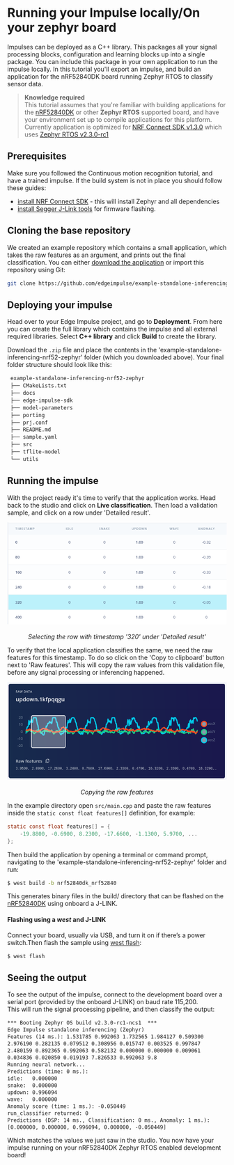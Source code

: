 # Running your Impulse locally/On your zephyr board

Impulses can be deployed as a C++ library. This packages all your signal processing blocks, configuration and learning blocks up into a single package. You can include this package in your own application to run the impulse locally. In this tutorial you'll export an impulse, and build an application for the nRF52840DK board running Zephyr RTOS to classify sensor data.

> **Knowledge required**  
> This tutorial assumes that you're familiar with building applications for the [nRF52840DK][nrf52840dk_docs] or other **Zephyr RTOS** supported board, and have your environment set up to compile applications for this platform. Currently application is optimized for [NRF Connect SDK v1.3.0][ncs_130_docs] which uses [Zephyr RTOS v2.3.0-rc1][zephyr_230_docs]

## Prerequisites

Make sure you followed the Continuous motion recognition tutorial, and have a trained impulse. If the build system is not in place you should follow these guides:
* [install NRF Connect SDK][ncs_install] - this will install Zephyr and all dependencies
* [install Segger J-Link tools][jlink_tools] for firmware flashing. 

## Cloning the base repository
We created an example repository which contains a small application, which takes the raw features as an argument, and prints out the final classification. You can either [download the application][app_gh_download] or import this repository using Git:

```bash
git clone https://github.com/edgeimpulse/example-standalone-inferencing-nrf52-zephyr.git
```

## Deploying your impulse
Head over to your Edge Impulse project, and go to **Deployment**. From here you can create the full library which contains the impulse and all external required libraries. Select **C++ library** and click **Build** to create the library.

Download the `.zip` file and place the contents in the 'example-standalone-inferencing-nrf52-zephyr' folder (which you downloaded above). Your final folder structure should look like this:

```bash
 example-standalone-inferencing-nrf52-zephyr
 ├── CMakeLists.txt
 ├── docs
 ├── edge-impulse-sdk
 ├── model-parameters
 ├── porting
 ├── prj.conf
 ├── README.md
 ├── sample.yaml
 ├── src
 ├── tflite-model
 └── utils
```

## Running the impulse
With the project ready it's time to verify that the application works. Head back to the studio and click on **Live classification**. Then load a validation sample, and click on a row under 'Detailed result'.

<p align="center">
  <img src="img1.png" alt="Selecting the row with timestamp '320' under 'Detailed result'"><br><br>
  <i>Selecting the row with timestamp '320' under 'Detailed result'</i><br>
</p>

To verify that the local application classifies the same, we need the raw features for this timestamp. To do so click on the 'Copy to clipboard' button next to 'Raw features'. This will copy the raw values from this validation file, before any signal processing or inferencing happened.

<p align="center">
  <img src="img2.png" alt="Copying the raw features"><br><br>
  <i>Copying the raw features</i><br>
</p>

In the example directory open `src/main.cpp` and paste the raw features inside the `static const float features[]` definition, for example:
```c
static const float features[] = {
    -19.8800, -0.6900, 8.2300, -17.6600, -1.1300, 5.9700, ...
};
```
Then build the application by opening a terminal or command prompt, navigating to the 'example-standalone-inferencing-nrf52-zephyr' folder and run:
```bash
$ west build -b nrf52840dk_nrf52840
```

This generates binary files in the build/ directory that can be flashed on the [nRF52840DK][nrf52840dk_docs] using onboard a J-LINK.

#### Flashing using a *west* and J-LINK
Connect your board, usually via USB, and turn it on if there’s a power switch.Then flash the sample using [west flash][west_flash]:
```bash
$ west flash
```

## Seeing the output
To see the output of the impulse, connect to the development board over a serial port (provided by the onboard J-LINK) on baud rate 115,200.  
This will run the signal processing pipeline, and then classify the output:
```
*** Booting Zephyr OS build v2.3.0-rc1-ncs1  ***
Edge Impulse standalone inferencing (Zephyr)
Features (14 ms.): 1.531785 0.992063 1.732565 1.984127 0.509300 2.976190 0.282135 0.079512 0.308956 0.015747 0.003525 0.997847 2.480159 0.892365 0.992063 0.582132 0.000000 0.000000 0.009061 0.034836 0.020850 0.019193 7.826533 0.992063 9.8 
Running neural network...
Predictions (time: 0 ms.):
idle:   0.000000
snake:  0.000000
updown: 0.996094
wave:   0.000000
Anomaly score (time: 1 ms.): -0.050449
run_classifier returned: 0
Predictions (DSP: 14 ms., Classification: 0 ms., Anomaly: 1 ms.): 
[0.000000, 0.000000, 0.996094, 0.000000, -0.050449]
```

Which matches the values we just saw in the studio. You now have your impulse running on your nRF52840DK Zephyr RTOS enabled development board!

[nrf52840dk_docs]: https://developer.nordicsemi.com/nRF_Connect_SDK/doc/1.3.0/zephyr/boards/arm/nrf52840dk_nrf52840/doc/index.html
[ncs_130_docs]: https://developer.nordicsemi.com/nRF_Connect_SDK/doc/1.3.0/nrf/index.html
[zephyr_230_docs]: https://developer.nordicsemi.com/nRF_Connect_SDK/doc/1.3.0/zephyr/index.html
[ncs_install]: https://developer.nordicsemi.com/nRF_Connect_SDK/doc/1.3.0/nrf/gs_assistant.html
[jlink_tools]: https://www.segger.com/downloads/jlink/#J-LinkSoftwareAndDocumentationPack
[app_gh_download]: https://github.com/edgeimpulse/example-standalone-inferencing-nrf52-zephyr/archive/develop.zip
[west_flash]: https://developer.nordicsemi.com/nRF_Connect_SDK/doc/1.3.0/zephyr/guides/west/build-flash-debug.html#west-flashing
